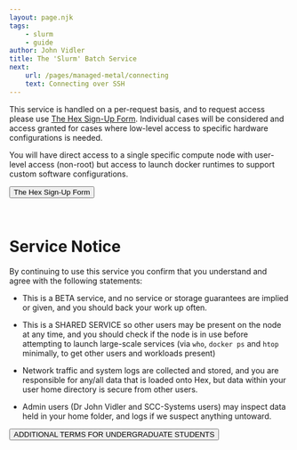 ```yaml
---
layout: page.njk
tags:
    - slurm
    - guide
author: John Vidler
title: The 'Slurm' Batch Service
next:
    url: /pages/managed-metal/connecting
    text: Connecting over SSH
---
```


This service is handled on a per-request basis, and to request access please use [The Hex Sign-Up Form](https://forms.office.com/e/qhzG7ZSWTd).
Individual cases will be considered and access granted for cases where low-level access to specific hardware configurations is needed.

You will have direct access to a single specific compute node with user-level access (non-root) but access to launch docker runtimes to support custom software configurations.

<form action="https://forms.office.com/e/qhzG7ZSWTd" method="get" class="w-full place-content-center grid">
    <button class="btn btn-outline border-red-600 border-2">The Hex Sign-Up Form</button>
</form>

<br />

# Service Notice

By continuing to use this service you confirm that you understand and agree
with the following statements:

+ This is a BETA service, and no service or storage guarantees are implied or
  given, and you should back your work up often.

+ This is a SHARED SERVICE so other users may be present on the node at any
  time, and you should check if the node is in use before attempting to launch
  large-scale services (via `who`, `docker ps` and `htop` minimally, to get
  other users and workloads present)

+ Network traffic and system logs are collected and stored, and you are
  responsible for any/all data that is loaded onto Hex, but data within your
  user home directory is secure from other users.

+ Admin users (Dr John Vidler and SCC-Systems users) may inspect data held in
  your home folder, and logs if we suspect anything untoward.

<form action="/pages/undergraduate-terms-of-use" method="get" class="w-full place-content-center grid">
    <button class="btn btn-outline border-red-600 border-2">ADDITIONAL TERMS FOR UNDERGRADUATE STUDENTS</button>
</form>

<br />